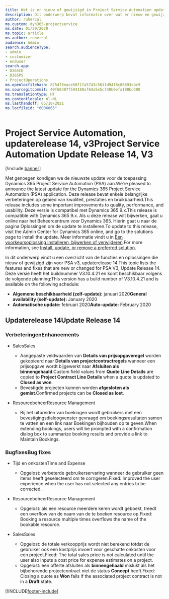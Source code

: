 ```yaml
---
title: Wat is er nieuw of gewijzigd in Project Service Automation updaterelease 14, v3
description: Dit onderwerp bevat informatie over wat er nieuw en gewijzigd is in Project Service Automation updaterelease 14, v3.
author: ruhercul
ms.custom: dyn365-projectservice
ms.date: 01/29/2020
ms.topic: article
ms.author: ruhercul
audience: Admin
search.audienceType:
- admin
- customizer
- enduser
search.app:
- D365CE
- D365PS
- ProjectOperations
ms.openlocfilehash: 8754f8eace50f1fa5743c5611d94f8c86693ebc9
ms.sourcegitcommit: 40f68387f594180af64a5e5c748b6efa188bd300
ms.translationtype: HT
ms.contentlocale: nl-NL
ms.lasthandoff: 05/10/2021
ms.locfileid: "6006865"
---
```

# <a name="project-service-automation-update-release-14-v3"></a><span data-ttu-id="3e4e0-103">Project Service Automation, updaterelease 14, v3</span><span class="sxs-lookup"><span data-stu-id="3e4e0-103">Project Service Automation Update Release 14, V3</span></span>

[!include [banner](../includes/psa-now-project-operations.md)]

<span data-ttu-id="3e4e0-104">Met genoegen kondigen we de nieuwste update voor de toepassing Dynamics 365 Project Service Automation (PSA) aan.</span><span class="sxs-lookup"><span data-stu-id="3e4e0-104">We’re pleased to announce the latest update for the Dynamics 365 Project Service Automation (PSA) application.</span></span> <span data-ttu-id="3e4e0-105">Deze release bevat enkele belangrijke verbeteringen op gebied van kwaliteit, prestaties en bruikbaarheid.</span><span class="sxs-lookup"><span data-stu-id="3e4e0-105">This release includes some important improvements to quality, performance, and usability.</span></span> <span data-ttu-id="3e4e0-106">Deze versie is compatibel met Dynamics 365 9.x.</span><span class="sxs-lookup"><span data-stu-id="3e4e0-106">This release is compatible with Dynamics 365 9.x.</span></span> <span data-ttu-id="3e4e0-107">Als u deze release wilt bijwerken, gaat u online naar het Beheercentrum voor Dynamics 365. Hierin gaat u naar de pagina Oplossingen om de update te installeren.</span><span class="sxs-lookup"><span data-stu-id="3e4e0-107">To update to this release, visit the Admin Center for Dynamics 365 online, and go to the solutions page to install the update.</span></span> <span data-ttu-id="3e4e0-108">Meer informatie vindt u in [Een voorkeursoplossing installeren, bijwerken of verwijderen](/power-platform/admin/install-remove-preferred-solution).</span><span class="sxs-lookup"><span data-stu-id="3e4e0-108">For more information, see [Install, update, or remove a preferred solution](/power-platform/admin/install-remove-preferred-solution).</span></span>

<span data-ttu-id="3e4e0-109">In dit onderwerp vindt u een overzicht van de functies en oplossingen die nieuw of gewijzigd zijn voor PSA v3, updaterelease 14.</span><span class="sxs-lookup"><span data-stu-id="3e4e0-109">This topic lists the features and fixes that are new or changed for PSA V3, Update Release 14.</span></span> <span data-ttu-id="3e4e0-110">Deze versie heeft het buildnummer V3.10.4.21 en komt beschikbaar volgens de volgende planning:</span><span class="sxs-lookup"><span data-stu-id="3e4e0-110">This version has a build number of V3.10.4.21 and is available on the following schedule:</span></span>

- <span data-ttu-id="3e4e0-111">**Algemene beschikbaarheid (zelf-update):** januari 2020</span><span class="sxs-lookup"><span data-stu-id="3e4e0-111">**General availability (self-update):** January 2020</span></span>
- <span data-ttu-id="3e4e0-112">**Automatische update:** februari 2020</span><span class="sxs-lookup"><span data-stu-id="3e4e0-112">**Auto-update:** February 2020</span></span>

## <a name="update-release-14"></a><span data-ttu-id="3e4e0-113">Updaterelease 14</span><span class="sxs-lookup"><span data-stu-id="3e4e0-113">Update Release 14</span></span>

### <a name="enhancements"></a><span data-ttu-id="3e4e0-114">Verbeteringen</span><span class="sxs-lookup"><span data-stu-id="3e4e0-114">Enhancements</span></span>

- <span data-ttu-id="3e4e0-115">Sales</span><span class="sxs-lookup"><span data-stu-id="3e4e0-115">Sales</span></span>

     - <span data-ttu-id="3e4e0-116">Aangepaste veldwaarden van **Details van prijsopgaveregel** worden gekopieerd naar **Details van projectcontractregels** wanneer een prijsopgave wordt bijgewerkt naar **Afsluiten als binnengehaald**.</span><span class="sxs-lookup"><span data-stu-id="3e4e0-116">Custom field values from **Quote Line Details** are copied to **Project Contract Line Details** when a quote is updated to **Closed as won**.</span></span>
     - <span data-ttu-id="3e4e0-117">Bevestigde projecten kunnen worden **afgesloten als gemist**.</span><span class="sxs-lookup"><span data-stu-id="3e4e0-117">Confirmed projects can be **Closed as lost**.</span></span>

- <span data-ttu-id="3e4e0-118">Resourcebeheer</span><span class="sxs-lookup"><span data-stu-id="3e4e0-118">Resource Management</span></span>

     - <span data-ttu-id="3e4e0-119">Bij het uitbreiden van boekingen wordt gebruikers met een bevestigingsdialoogvenster gevraagd om boekingsresultaten samen te vatten en een link naar Boekingen bijhouden op te geven.</span><span class="sxs-lookup"><span data-stu-id="3e4e0-119">When extending bookings, users will be prompted with a confirmation dialog box to summarize booking results and provide a link to Maintain Bookings.</span></span>


### <a name="bug-fixes"></a><span data-ttu-id="3e4e0-120">Bugfixes</span><span class="sxs-lookup"><span data-stu-id="3e4e0-120">Bug fixes</span></span>

- <span data-ttu-id="3e4e0-121">Tijd en onkosten</span><span class="sxs-lookup"><span data-stu-id="3e4e0-121">Time and Expense</span></span>

     - <span data-ttu-id="3e4e0-122">Opgelost: verbeterde gebruikerservaring wanneer de gebruiker geen items heeft geselecteerd om te corrigeren.</span><span class="sxs-lookup"><span data-stu-id="3e4e0-122">Fixed: Improved the user experience when the user has not selected any entries to be corrected.</span></span>

- <span data-ttu-id="3e4e0-123">Resourcebeheer</span><span class="sxs-lookup"><span data-stu-id="3e4e0-123">Resource Management</span></span>

     - <span data-ttu-id="3e4e0-124">Opgelost: als een resource meerdere keren wordt geboekt, treedt een overflow van de naam van de te boeken resource op.</span><span class="sxs-lookup"><span data-stu-id="3e4e0-124">Fixed: Booking a resource multiple times overflows the name of the bookable resource.</span></span>

- <span data-ttu-id="3e4e0-125">Sales</span><span class="sxs-lookup"><span data-stu-id="3e4e0-125">Sales</span></span>

     - <span data-ttu-id="3e4e0-126">Opgelost: de totale verkoopprijs wordt niet berekend totdat de gebruiker ook een kostprijs invoert voor geschatte onkosten voor een project.</span><span class="sxs-lookup"><span data-stu-id="3e4e0-126">Fixed: The total sales price is not calculated until the user also inputs a cost price for expense estimates on a project.</span></span>
     - <span data-ttu-id="3e4e0-127">Opgelost: een offerte afsluiten als **binnengehaald** mislukt als het bijbehorende projectcontract niet de status **Concept** heeft.</span><span class="sxs-lookup"><span data-stu-id="3e4e0-127">Fixed: Closing a quote as **Won** fails if the associated project contract is not in a **Draft** state.</span></span>



[!INCLUDE[footer-include](../includes/footer-banner.md)]